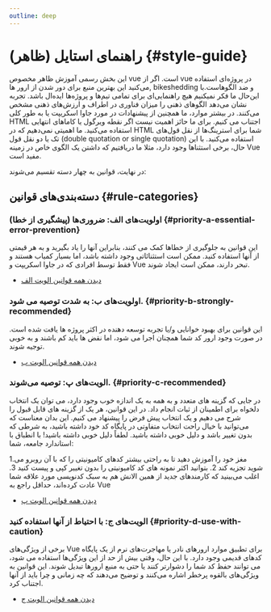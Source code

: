 ```yaml
---
outline: deep
---
```


# راهنمای استایل (ظاهر) {#style-guide}

این بخش رسمی آموزش ظاهر مخصوص vue است. اگر از vue در پروژه‌ای استفاده می‌کنید این بهترین منبع برای دور شدن از ارور ها, bikeshedding و ضد الگوهاست.با این‌حال ما فکر نمیکنیم هیچ راهنمایی‌ای برای تمامی تیم‌ها و پروژه‌ها ایده‌ال باشد. تجربه نشان می‌دهد الگوهای ذهنی را میزان فناوری در اطراف و ارزش‌های ذهنی مشخص می‌کنند.
در بیشتر موارد، ما همچنین از پیشنهادات در مورد جاوا اسکریپت یا به طور کلی HTML اجتناب می کنیم. برای ما حائز اهمیت نیست اگر نقطه ویرگول یا کاماهای انتهایی استفاده می‌کنید. ما اهمیتی نمی‌دهیم که در HTML شما برای استرینگ‌ها از نقل قول‌های تک یا دو نقل قول (double quotation or single quotation) استفاده می‌کنید. با این حال، برخی استثناها وجود دارد، مثلا ما دریافتیم که داشتن یک الگوی خاص در زمینه Vue مفید است.

در نهایت، قوانین به چهار دسته تقسیم می‌شوند:

## دسته‌بندی‌های قوانین {#rule-categories}

### اولویت‌های الف: ضروری‌‌ها (پیشگیری از خطا) {#priority-a-essential-error-prevention}

این قوانین به جلوگیری از خطاها کمک می کنند، بنابراین آنها را یاد بگیرید و به هر قیمتی از آنها استفاده کنید. ممکن است استثنائاتی وجود داشته باشد، اما بسیار کمیاب هستند و فقط توسط افرادی که در جاوا اسکریپت و Vue تبحر دارند، ممکن است ایجاد شوند.
- [دیدن همه قوانین الویت الف](./rules-essential)

### اولویت‌های ب: به شدت توصیه می شود. {#priority-b-strongly-recommended}

این قوانین برای بهبود خوانایی و/یا تجربه توسعه دهنده در اکثر پروژه ها یافت شده است. در صورت وجود ارور کد شما همچنان اجرا می شود، اما نقض ها باید کم باشند و به خوبی توجیه شوند.
- [دیدن همه قوانین الویت ب](./rules-strongly-recommended)

### الویت‌های پ: توصیه می‌شوند. {#priority-c-recommended}

در جایی که گزینه های متعدد و به همه به یک اندازه خوب وجود دارد، می توان یک انتخاب دلخواه برای اطمینان از ثبات انجام داد. در این قوانین، هر یک از گزینه های قابل قبول را شرح می دهیم و یک انتخاب پیش فرض را پیشنهاد می کنیم. این بدان معناست که می‌توانید با خیال راحت انتخاب متفاوتی در پایگاه کد خود داشته باشید، به شرطی که بدون تغییر باشد و دلیل خوبی داشته باشید. لطفاً دلیل خوبی داشته باشید! با انطباق با استاندارد جامعه، شما:

1.مغز خود را آموزش دهید تا به راحتی بیشتر کدهای کامیونیتی را که با آن روبرو می شوید تجزیه کند
2. بتوانید اکثر نمونه های کد کامیونیتی را بدون تغییر کپی و پیست کنید
3. اغلب می‌بینید که کارمندهای جدید از همین الانش هم به سبک کدنویسی مورد علاقه شما عادت کرده‌اند، حداقل راجع به Vue

- [دیدن همه قوانین الویت پ](./rules-recommended)

### الویت‌های ج: با احتیاط از آنها استفاده کنید {#priority-d-use-with-caution}

برخی از ویژگی‌های Vue برای تطبیق موارد ارورهای نادر یا مهاجرت‌‌های نرم از یک پایگاه کدهای قدیمی وجود دارد. با این حال، وقتی بیش از حد از این ویژگی‌ها استفاده می شود، می توانند حفظ کد شما را دشوارتر کنند یا حتی به منبع ارورها تبدیل شوند. این قوانین به ویژگی‌های بالقوه پرخطر اشاره می‌کنند و توضیح می‌دهند که چه زمانی و چرا باید از آنها اجتناب کرد.

- [دیدن همه قوانین الویت ج](./rules-use-with-caution)
